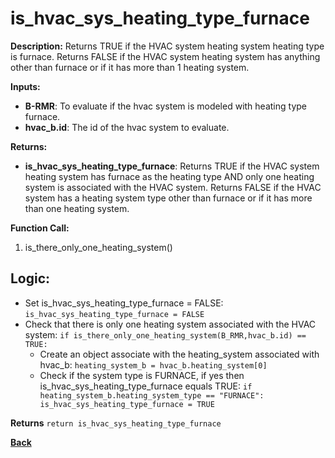 # is_hvac_sys_heating_type_furnace 

**Description:** Returns TRUE if the HVAC system heating system heating type is furnace. Returns FALSE if the HVAC system heating system has anything other than furnace or if it has more than 1 heating system.   

**Inputs:**  
- **B-RMR**: To evaluate if the hvac system is modeled with heating type furnace.   
- **hvac_b.id**: The id of the hvac system to evaluate.  

**Returns:**  
- **is_hvac_sys_heating_type_furnace**: Returns TRUE if the HVAC system heating system has furnace as the heating type AND only one heating system is associated with the HVAC system. Returns FALSE if the HVAC system has a heating system type other than furnace or if it has more than one heating system.   
 
**Function Call:**  
1. is_there_only_one_heating_system()

## Logic:   
- Set is_hvac_sys_heating_type_furnace = FALSE: `is_hvac_sys_heating_type_furnace = FALSE`  
- Check that there is only one heating system associated with the HVAC system: `if is_there_only_one_heating_system(B_RMR,hvac_b.id) == TRUE:`  
    - Create an object associate with the heating_system associated with hvac_b: `heating_system_b = hvac_b.heating_system[0]`
    - Check if the system type is FURNACE, if yes then is_hvac_sys_heating_type_furnace equals TRUE: `if heating_system_b.heating_system_type == "FURNACE": is_hvac_sys_heating_type_furnace = TRUE` 

**Returns** `return is_hvac_sys_heating_type_furnace`  

**[Back](../../../_toc.md)**